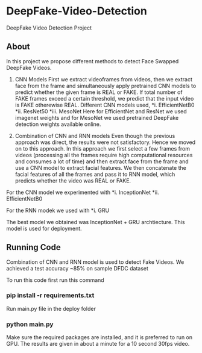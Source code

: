 # DeepFake-Video-Detection
DeepFake Video Detection Project
## About

In this project we propose different methods to detect Face Swapped DeepFake Videos.

1. CNN Models
First we extract videoframes from videos, then we extract face from the frame and simultaneously apply pretrained CNN models to predict whether the given frame is REAL or FAKE. If total number of FAKE frames exceed a certain threshold, we predict that the input video is FAKE otherewise REAL.
Different CNN models used,
  *i. EfficientNetB0
  *ii. ResNet50
  *iii. MesoNet
 Here for EfficientNet and ResNet we used imagenet weights and for MesoNet we used pretrained DeepFake detection weights available online.
 
 2. Combination of CNN and RNN models
 Even though the previous approach was direct, the results were not satisfactory. Hence we moved on to this approach.
 In this approach we first select a few frames from videos (processing all the frames require high computational resources and consumes a lot of time) and  then extract face from the frame and use a CNN model to extract facial features. We then concatenate the facial features of all the frames and pass it to RNN model, which  predicts whether the video was REAL or FAKE.
 
 For the CNN model we experimented with
 *i. InceptionNet
 *ii. EfficientNetB0
 
 For the RNN modek we used with
 *i. GRU
 
 The best model we obtained was InceptionNet + GRU archtiecture. This model is used for deployment.

## Running Code

Combination of CNN and RNN model is used to detect Fake Videos.
We achieved a test accuracy ~85% on sample DFDC dataset 

To run this code first run this command 
### pip install -r requirements.txt
Run main.py file in the deploy folder
### python main.py

Make sure the required packages are installed, and it is preferred to run on GPU.
The results are given in about a minute for a 10 second 30fps video.

